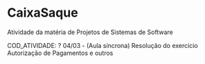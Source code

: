 # CaixaSaque
Atividade da matéria de Projetos de Sistemas de Software

COD_ATIVIDADE: ?
04/03 - (Aula síncrona) Resolução do exercício Autorização de Pagamentos e outros
